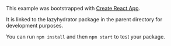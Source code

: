 This example was bootstrapped with [Create React App](https://github.com/facebook/create-react-app).

It is linked to the lazyhydrator package in the parent directory for development purposes.

You can run `npm install` and then `npm start` to test your package.
